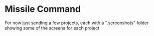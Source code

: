 # Missile Command
For now just sending a few projects, each with a ".screenshots" folder showing some of the screens for each project

